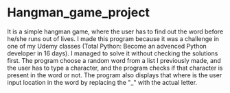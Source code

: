 # Hangman_game_project
It is a simple hangman game, where the user has to find out the word before he/she runs out of lives.
I made this program because it was a challenge in one of my Udemy classes (Total Python: Become an advenced Python developer in 16 days). I managed to solve it without checking the solutions first. The program choose a random word from a list I previously made, and the user has to type a character, and the program checks if that character is present in the word or not. The program also displays that where is the user input location in the word by replacing the "_" with the actual letter.
